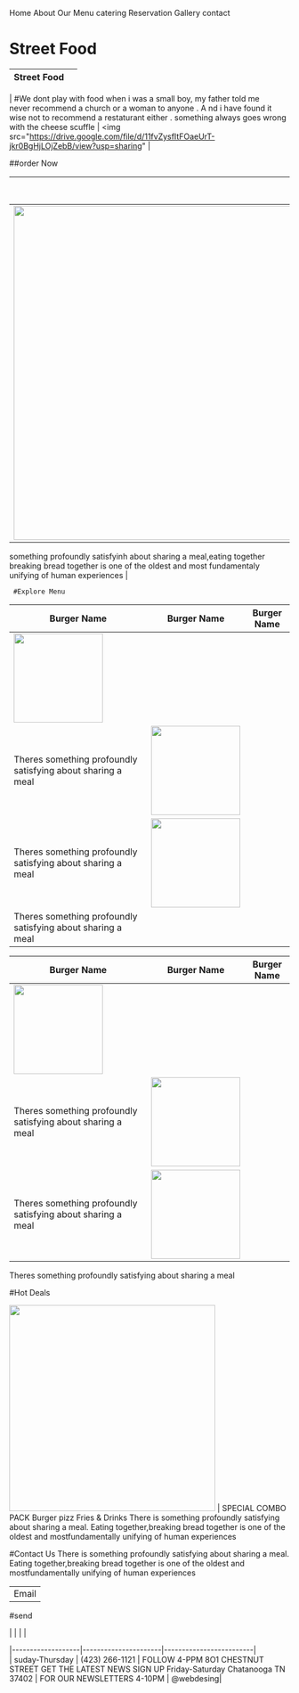 Home About        Our Menu         catering         Reservation            Gallery                 contact
# Street Food




|    Street Food   |      |
|------------|-------------|

| #We dont play with food
when i was a small boy, my father told me                                  
never recommend a church or a woman to anyone .
A nd i have found it wise not to recommend a restaturant either .
something always goes wrong with the cheese scuffle | <img src="https://drive.google.com/file/d/11fvZysfItFOaeUrT-jkr0BgHjLOjZebB/view?usp=sharing" |

##order Now


|      | Eating Together     |
|------------|-------------|
| <img src="https://drive.google.com/file/d/1awy4BBKavtfZtulG95r1x0myopUSOZkd/view?usp=sharing" width= "600px"> | theres
something profoundly satisfyinh about sharing a meal,eating together breaking bread together
is one of the oldest and most fundamentaly unifying of human experiences  |

     #Explore Menu
|  Burger Name | Burger Name| Burger Name |
|----------------|--------------|---------------|
| <img src="https://drive.google.com/file/d/1bovRd2S0kOkaD5FRQN3klfFdE0JCVsRR/view?usp=sharing " width="160px">
Theres something profoundly satisfying about sharing a meal | <img src= "https://drive.google.com/file/d/1bovRd2S0kOkaD5FRQN3klfFdE0JCVsRR/view?usp=sharing " width="160px">
Theres something profoundly satisfying about sharing a meal | <img src= "https://drive.google.com/file/d/1bovRd2S0kOkaD5FRQN3klfFdE0JCVsRR/view?usp=sharing " width="160px" >
Theres something profoundly satisfying about sharing a meal |



|  Burger Name | Burger Name| Burger Name |
|----------------|--------------|---------------|
| <img src="https://drive.google.com/file/d/1bovRd2S0kOkaD5FRQN3klfFdE0JCVsRR/view?usp=sharing " width="160px">
Theres something profoundly satisfying about sharing a meal | <img src= "https://drive.google.com/file/d/1bovRd2S0kOkaD5FRQN3klfFdE0JCVsRR/view?usp=sharing " width="160px">
Theres something profoundly satisfying about sharing a meal | <img src= "https://drive.google.com/file/d/1bovRd2S0kOkaD5FRQN3klfFdE0JCVsRR/view?usp=sharing " width="160px" >
Theres something profoundly satisfying about sharing a meal


#Hot Deals

<img src="https://drive.google.com/file/d/1vKA1TwOo3kGtw9IwHaW3t0QEGuyVoWAi/view?usp=sharing" width= "370px"> | SPECIAL COMBO PACK
                                                                                                                 Burger pizz
                                                                                                                 Fries & Drinks
                                                                                                                 There is something profoundly satisfying about sharing a meal.
                                                                                                                  Eating together,breaking bread together is one of the oldest and mostfundamentally
                                                                                                                unifying of human experiences
                                                                                                                
                                                                                                                
#Contact Us
There is something profoundly satisfying about sharing a meal.
        Eating together,breaking bread together is one of the oldest and mostfundamentally
        unifying of human experiences
        
        
 |                 |   
 |-----------------|
 |Email            |
 
 #send
 
 
  |                   |                      |                     |   
  
  |-------------------|----------------------|-------------------------|  
  | suday-Thursday    | (423) 266-1121     |    FOLLOW
  4-PPM                 8O1 CHESTNUT STREET     GET THE LATEST NEWS SIGN UP
  Friday-Saturday      Chatanooga TN 37402 |   FOR OUR NEWSLETTERS 
  4-10PM |                                          @webdesing|   
 
 
        
        


















